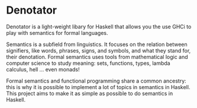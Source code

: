 Denotator
=========

Denotator is a light-weight libary for Haskell that allows you the use GHCi to play with semantics for formal languages.

Semantics is a subfield from linguistics. It focuses on the relation between signifiers, like words, phrases, signs, and symbols, and what they stand for, their denotation.
Formal semantics uses tools from mathematical logic and computer science to study meaning: 
sets, functions, types, lambda calculus, hell ... even monads!

Formal semantics and functional programming share a common ancestry: this is why it is possible
to implement a lot of topics in semantics in Haskell. 
This project aims to make it as simple as possible to do semantics in Haskell.
